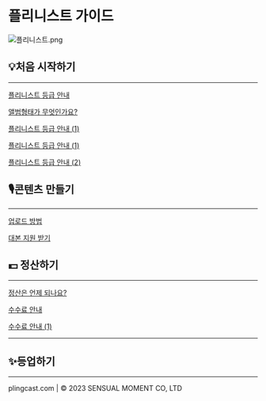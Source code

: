 # 플리니스트 가이드

![플리니스트.png](%E1%84%91%E1%85%B3%E1%86%AF%E1%84%85%E1%85%B5%E1%84%82%E1%85%B5%E1%84%89%E1%85%B3%E1%84%90%E1%85%B3%20%E1%84%80%E1%85%A1%E1%84%8B%E1%85%B5%E1%84%83%E1%85%B3%200073a3dd7b794742a40c1b9dbf079a62/%25E1%2584%2591%25E1%2585%25B3%25E1%2586%25AF%25E1%2584%2585%25E1%2585%25B5%25E1%2584%2582%25E1%2585%25B5%25E1%2584%2589%25E1%2585%25B3%25E1%2584%2590%25E1%2585%25B3.png)

## 💡처음 시작하기

---

[플리니스트 등급 안내](%E1%84%91%E1%85%B3%E1%86%AF%E1%84%85%E1%85%B5%E1%84%82%E1%85%B5%E1%84%89%E1%85%B3%E1%84%90%E1%85%B3%20%E1%84%80%E1%85%A1%E1%84%8B%E1%85%B5%E1%84%83%E1%85%B3%200073a3dd7b794742a40c1b9dbf079a62/%E1%84%91%E1%85%B3%E1%86%AF%E1%84%85%E1%85%B5%E1%84%82%E1%85%B5%E1%84%89%E1%85%B3%E1%84%90%E1%85%B3%20%E1%84%83%E1%85%B3%E1%86%BC%E1%84%80%E1%85%B3%E1%86%B8%20%E1%84%8B%E1%85%A1%E1%86%AB%E1%84%82%E1%85%A2%20c93e1e7e3e7f48ada5b30ef97c88a0a3.md)

[앨범형태가 무엇인가요?](%E1%84%91%E1%85%B3%E1%86%AF%E1%84%85%E1%85%B5%E1%84%82%E1%85%B5%E1%84%89%E1%85%B3%E1%84%90%E1%85%B3%20%E1%84%80%E1%85%A1%E1%84%8B%E1%85%B5%E1%84%83%E1%85%B3%200073a3dd7b794742a40c1b9dbf079a62/%E1%84%8B%E1%85%A2%E1%86%AF%E1%84%87%E1%85%A5%E1%86%B7%E1%84%92%E1%85%A7%E1%86%BC%E1%84%90%E1%85%A2%E1%84%80%E1%85%A1%20%E1%84%86%E1%85%AE%E1%84%8B%E1%85%A5%E1%86%BA%E1%84%8B%E1%85%B5%E1%86%AB%E1%84%80%E1%85%A1%E1%84%8B%E1%85%AD%2070a12e344c5343bbaae9a3143559d9d7.md)

[플리니스트 등급 안내 (1)](%E1%84%91%E1%85%B3%E1%86%AF%E1%84%85%E1%85%B5%E1%84%82%E1%85%B5%E1%84%89%E1%85%B3%E1%84%90%E1%85%B3%20%E1%84%80%E1%85%A1%E1%84%8B%E1%85%B5%E1%84%83%E1%85%B3%200073a3dd7b794742a40c1b9dbf079a62/%E1%84%91%E1%85%B3%E1%86%AF%E1%84%85%E1%85%B5%E1%84%82%E1%85%B5%E1%84%89%E1%85%B3%E1%84%90%E1%85%B3%20%E1%84%83%E1%85%B3%E1%86%BC%E1%84%80%E1%85%B3%E1%86%B8%20%E1%84%8B%E1%85%A1%E1%86%AB%E1%84%82%E1%85%A2%20(1)%204ca45a6fd7da4a4096802c48b604534c.md)

[플리니스트 등급 안내 (1)](%E1%84%91%E1%85%B3%E1%86%AF%E1%84%85%E1%85%B5%E1%84%82%E1%85%B5%E1%84%89%E1%85%B3%E1%84%90%E1%85%B3%20%E1%84%80%E1%85%A1%E1%84%8B%E1%85%B5%E1%84%83%E1%85%B3%200073a3dd7b794742a40c1b9dbf079a62/%E1%84%91%E1%85%B3%E1%86%AF%E1%84%85%E1%85%B5%E1%84%82%E1%85%B5%E1%84%89%E1%85%B3%E1%84%90%E1%85%B3%20%E1%84%83%E1%85%B3%E1%86%BC%E1%84%80%E1%85%B3%E1%86%B8%20%E1%84%8B%E1%85%A1%E1%86%AB%E1%84%82%E1%85%A2%20(1)%20a9d709a17eea432d9d75633502ca72d6.md)

[플리니스트 등급 안내 (2)](%E1%84%91%E1%85%B3%E1%86%AF%E1%84%85%E1%85%B5%E1%84%82%E1%85%B5%E1%84%89%E1%85%B3%E1%84%90%E1%85%B3%20%E1%84%80%E1%85%A1%E1%84%8B%E1%85%B5%E1%84%83%E1%85%B3%200073a3dd7b794742a40c1b9dbf079a62/%E1%84%91%E1%85%B3%E1%86%AF%E1%84%85%E1%85%B5%E1%84%82%E1%85%B5%E1%84%89%E1%85%B3%E1%84%90%E1%85%B3%20%E1%84%83%E1%85%B3%E1%86%BC%E1%84%80%E1%85%B3%E1%86%B8%20%E1%84%8B%E1%85%A1%E1%86%AB%E1%84%82%E1%85%A2%20(2)%20309fd3ef2fb34b3b912e88f48986a18d.md)

## 🎙콘텐츠 만들기

---

[업로드 방법](%E1%84%91%E1%85%B3%E1%86%AF%E1%84%85%E1%85%B5%E1%84%82%E1%85%B5%E1%84%89%E1%85%B3%E1%84%90%E1%85%B3%20%E1%84%80%E1%85%A1%E1%84%8B%E1%85%B5%E1%84%83%E1%85%B3%200073a3dd7b794742a40c1b9dbf079a62/%E1%84%8B%E1%85%A5%E1%86%B8%E1%84%85%E1%85%A9%E1%84%83%E1%85%B3%20%E1%84%87%E1%85%A1%E1%86%BC%E1%84%87%E1%85%A5%E1%86%B8%20132310822e9e4c86adb2315b1cb37f37.md)

[대본 지원 받기](%E1%84%91%E1%85%B3%E1%86%AF%E1%84%85%E1%85%B5%E1%84%82%E1%85%B5%E1%84%89%E1%85%B3%E1%84%90%E1%85%B3%20%E1%84%80%E1%85%A1%E1%84%8B%E1%85%B5%E1%84%83%E1%85%B3%200073a3dd7b794742a40c1b9dbf079a62/%E1%84%83%E1%85%A2%E1%84%87%E1%85%A9%E1%86%AB%20%E1%84%8C%E1%85%B5%E1%84%8B%E1%85%AF%E1%86%AB%20%E1%84%87%E1%85%A1%E1%86%AE%E1%84%80%E1%85%B5%2083745dfbc5954be6b7c0325866a11cdb.md)

## 💵 정산하기

---

[정산은 언제 되나요?](%E1%84%91%E1%85%B3%E1%86%AF%E1%84%85%E1%85%B5%E1%84%82%E1%85%B5%E1%84%89%E1%85%B3%E1%84%90%E1%85%B3%20%E1%84%80%E1%85%A1%E1%84%8B%E1%85%B5%E1%84%83%E1%85%B3%200073a3dd7b794742a40c1b9dbf079a62/%E1%84%8C%E1%85%A5%E1%86%BC%E1%84%89%E1%85%A1%E1%86%AB%E1%84%8B%E1%85%B3%E1%86%AB%20%E1%84%8B%E1%85%A5%E1%86%AB%E1%84%8C%E1%85%A6%20%E1%84%83%E1%85%AC%E1%84%82%E1%85%A1%E1%84%8B%E1%85%AD%20ece453e21aa34dbd8495c7021a69dd05.md)

[수수료 안내](%E1%84%91%E1%85%B3%E1%86%AF%E1%84%85%E1%85%B5%E1%84%82%E1%85%B5%E1%84%89%E1%85%B3%E1%84%90%E1%85%B3%20%E1%84%80%E1%85%A1%E1%84%8B%E1%85%B5%E1%84%83%E1%85%B3%200073a3dd7b794742a40c1b9dbf079a62/%E1%84%89%E1%85%AE%E1%84%89%E1%85%AE%E1%84%85%E1%85%AD%20%E1%84%8B%E1%85%A1%E1%86%AB%E1%84%82%E1%85%A2%2025961010f02f40a382626481f0340462.md)

[수수료 안내 (1)](%E1%84%91%E1%85%B3%E1%86%AF%E1%84%85%E1%85%B5%E1%84%82%E1%85%B5%E1%84%89%E1%85%B3%E1%84%90%E1%85%B3%20%E1%84%80%E1%85%A1%E1%84%8B%E1%85%B5%E1%84%83%E1%85%B3%200073a3dd7b794742a40c1b9dbf079a62/%E1%84%89%E1%85%AE%E1%84%89%E1%85%AE%E1%84%85%E1%85%AD%20%E1%84%8B%E1%85%A1%E1%86%AB%E1%84%82%E1%85%A2%20(1)%20bb71a45c3059423ab1143339469d0f31.md)

---

## ✨등업하기

---

plingcast.com  |  © 2023 SENSUAL MOMENT CO, LTD

